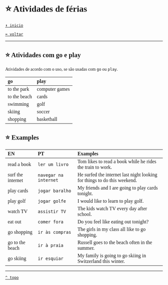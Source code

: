 <font face="Calibri">

# ⭐ Atividades de férias

[`⬆️ inicio`](../../EF%20Route.md)

[`⬅️ voltar`](../Iniciante%202.md)

---

## ⭐ Atividades com go e play

Atividades de acordo com o uso, se são usadas com `go` ou `play`.

| go | play |
|:-|:-|
| to the park | computer games |
| to the beach | cards |
| swimming | golf |
| skiing | soccer |
| shopping | basketball |

## ⭐ Examples

| EN | PT | Examples |
|:-|:-|:-|
| read a book | `ler um livro` | Tom likes to read a book while he rides the train to work. |
| surf the internet | `navegar na internet` | He surfed the internet last night looking for things to do this weekend. |
| play cards | `jogar baralho` | My friends and I are going to play cards tonight. |
| play golf | `jogar golfe` | I would like to learn to play golf. |
| watch TV | `assistir TV` | The kids watch TV every day after school. |
| eat out | `comer fora` | Do you feel like eating out tonight? |
| go shopping | `ir às compras` | The girls in my class all like to go shopping. |
| go to the beach | `ir à praia` | Russell goes to the beach often in the summer. |
| go skiing | `ir esquiar` | My family is going to go skiing in Switzerland this winter. |

---

[`^ topo`](#-Atividades-de-férias)
</font>
